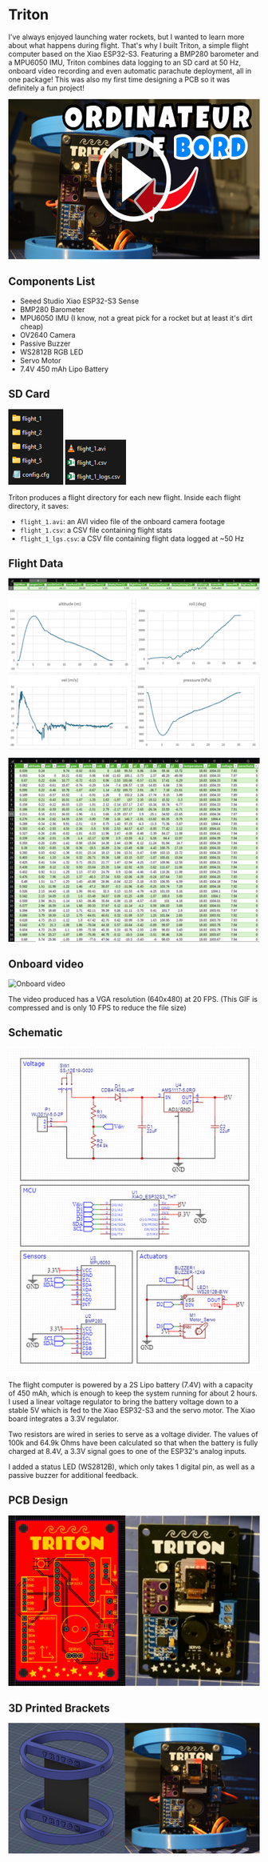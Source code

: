 # Triton

I've always enjoyed launching water rockets, but I wanted to learn more about what happens during flight. That's why I built Triton, a simple flight computer based on the Xiao ESP32-S3. Featuring a BMP280 barometer and a MPU6050 IMU, Triton combines data logging to an SD card at 50 Hz, onboard video recording and even automatic parachute deployment, all in one package! This was also my first time designing a PCB so it was definitely a fun project!

<a href="https://youtu.be/Fx56_Bi1SGc" target="_blank">
  <img src="img/thumbnail.png" height=320 />
</a>

## Components List

- Seeed Studio Xiao ESP32-S3 Sense
- BMP280 Barometer
- MPU6050 IMU (I know, not a great pick for a rocket but at least it's dirt cheap)
- OV2640 Camera
- Passive Buzzer
- WS2812B RGB LED
- Servo Motor
- 7.4V 450 mAh Lipo Battery

## SD Card

![SD](img/sd.png)
![Flight dir](img/flight_dir.png)

Triton produces a flight directory for each new flight.
Inside each flight directory, it saves:
- `flight_1.avi`: an AVI video file of the onboard camera footage
- `flight_1.csv`: a CSV file containing flight stats
- `flight_1_lgs.csv`: a CSV file containing flight data logged at ~50 Hz

## Flight Data

![Flight stats](img/flight_stats.png)

![Graphs](img/graphs.png)

![Logs](img/logs.png)

## Onboard video

![Onboard video](img/onboard.gif)

The video produced has a VGA resolution (640x480) at 20 FPS. (This GIF is compressed and is only 10 FPS to reduce the file size)

## Schematic

![Schematic](img/schematic.png)

The flight computer is powered by a 2S Lipo battery (7.4V) with a capacity of 450 mAh, which is enough to keep the system running for about 2 hours. I used a linear voltage regulator to bring the battery voltage down to a stable 5V which is fed to the Xiao ESP32-S3 and the servo motor. The Xiao board integrates a 3.3V regulator.

Two resistors are wired in series to serve as a voltage divider. The values of 100k and 64.9k Ohms have been calculated so that when the battery is fully charged at 8.4V, a 3.3V signal goes to one of the ESP32's analog inputs.

I added a status LED (WS2812B), which only takes 1 digital pin, as well as a passive buzzer for additional feedback.

## PCB Design

![PCB](img/pcb.png)

## 3D Printed Brackets

![Brackets](img/brackets.png)
